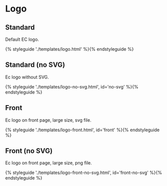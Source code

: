 # Logo

## Standard

Default EC logo.

{% styleguide './templates/logo.html' %}{% endstyleguide %}

## Standard (no SVG)

Ec logo without SVG.

{% styleguide './templates/logo-no-svg.html', id='no-svg' %}{% endstyleguide %}

## Front

Ec logo on front page, large size, svg file.

{% styleguide './templates/logo-front.html', id='front' %}{% endstyleguide %}

## Front (no SVG)

Ec logo on front page, large size, png file.

{% styleguide './templates/logo-front-no-svg.html', id='front-no-svg' %}{% endstyleguide %}
